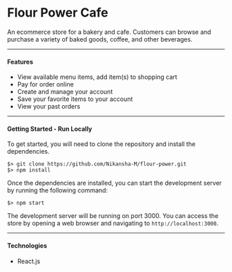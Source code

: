 # Flour Power Cafe
An ecommerce store for a bakery and cafe. Customers can browse and purchase a variety of baked goods, coffee, and other beverages.

***

#### Features
- View available menu items, add item(s) to shopping cart
- Pay for order online
- Create and manage your account
- Save your favorite items to your account
- View your past orders

***

#### Getting Started - Run Locally
To get started, you will need to clone the repository and install the dependencies.

```
$> git clone https://github.com/Nikansha-M/flour-power.git
$> npm install
```
Once the dependencies are installed, you can start the development server by running the following command:
```
$> npm start
```
The development server will be running on port 3000. You can access the store by opening a web browser and navigating to ``http://localhost:3000``.

***

#### Technologies
- React.js